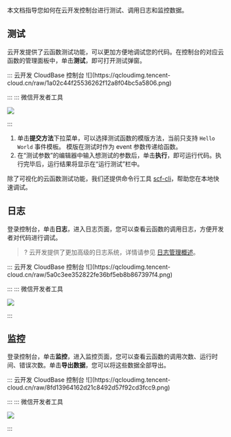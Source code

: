 本文档指导您如何在云开发控制台进行测试、调用日志和监控数据。

## 测试

云开发提供了云函数测试功能，可以更加方便地调试您的代码。在控制台的对应云函数的管理面板中，单击**测试**，即可打开测试弹窗。

<dx-tabs>
::: 云开发&nbsp;CloudBase&nbsp;控制台
![](https://qcloudimg.tencent-cloud.cn/raw/1a02c44f25536262f12a8f04bc5a5806.png)

:::
::: 微信开发者工具

![](https://main.qcloudimg.com/raw/0b5740fd250161df3801d547aed42fbe.jpg)

:::
</dx-tabs>

1. 单击**提交方法**下拉菜单，可以选择测试函数的模版方法，当前只支持 `Hello World` 事件模板。 模版在测试时作为 event 参数传递给函数。
2. 在“测试参数”的编辑器中输入想测试的参数后，单击**执行**，即可运行代码。执行完毕后，运行结果将显示在“运行测试”栏中。

除了可视化的云函数测试功能，我们还提供命令行工具 [scf-cli](https://github.com/TencentCloud/scf-node-debug)，帮助您在本地快速调试。

## 日志

登录控制台，单击**日志**，进入日志页面，您可以查看云函数的调用日志，方便开发者对代码进行调试。

>? 云开发提供了更加高级的日志系统，详情请参见 [日志管理概述](https://cloud.tencent.com/document/product/876/38014)。

<dx-tabs>
::: 云开发&nbsp;CloudBase&nbsp;控制台
![](https://qcloudimg.tencent-cloud.cn/raw/5a0c3ee352822fe36bf5eb8b867397f4.png)

:::
::: 微信开发者工具

![](https://main.qcloudimg.com/raw/3a4486f57df5c51c2ff08620f17c733f.jpg)

:::
</dx-tabs>

## 监控

登录控制台，单击**监控**，进入监控页面，您可以查看云函数的调用次数、运行时间、错误次数。单击**导出数据**，您可以将这些数据全部导出。

<dx-tabs>
::: 云开发&nbsp;CloudBase&nbsp;控制台
![](https://qcloudimg.tencent-cloud.cn/raw/8fd13964162d21c8492d57f92cd3fcc9.png)

:::
::: 微信开发者工具

![](https://main.qcloudimg.com/raw/a1d5365cd4b05f407b321f3878a2314d.jpg)

:::
</dx-tabs>
